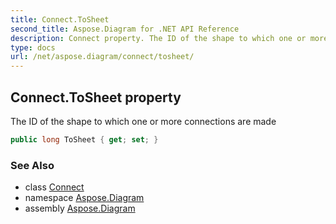 ```yaml
---
title: Connect.ToSheet
second_title: Aspose.Diagram for .NET API Reference
description: Connect property. The ID of the shape to which one or more connections are made
type: docs
url: /net/aspose.diagram/connect/tosheet/
---
```

## Connect.ToSheet property

The ID of the shape to which one or more connections are made

```csharp
public long ToSheet { get; set; }
```

### See Also

* class [Connect](../)
* namespace [Aspose.Diagram](../../connect/)
* assembly [Aspose.Diagram](../../../)


